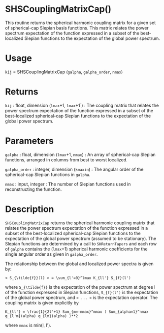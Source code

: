 # SHSCouplingMatrixCap()

This routine returns the spherical harmonic coupling matrix for a given set of spherical-cap Slepian basis functions. This matrix relates the power spectrum expectation of the function expressed in a subset of the best-localized Slepian functions to the expectation of the global power spectrum.

# Usage

`kij` = SHSCouplingMatrixCap (`galpha`, `galpha_order`, `nmax`)

# Returns

`kij` : float, dimension (`lmax`+1, `lmax`+1`)
:   The coupling matrix that relates the power spectrum expectation of the function expressed in a subset of the best-localized spherical-cap Slepian functions to the expectation of the global power spectrum.

# Parameters

`galpha` : float, dimension (`lmax`+1, `nmax`)
:   An array of spherical-cap Slepian functions, arranged in columns from best to worst localized.

`galpha_order` : integer, dimension (`kmaxin`)
:   The angular order of the spherical-cap Slepian functions in `galpha`.

`nmax` : input, integer
:   The number of Slepian functions used in reconstructing the function.

# Description

`SHSCouplingMatrixCap` returns the spherical harmonic coupling matrix that relates the power spectrum expectation of the function expressed in a subset of the best-localized spherical-cap Slepian functions to the expectation of the global power spectrum (assumed to be stationary). The Slepian functions are determined by a call to `SHReturnTapers` and each row of `galpha` contains the (`lmax`+1) spherical harmonic coefficients for the single angular order as given in `galpha_order`.

The relationship between the global and localized power spectra is given by:

`< S_{\tilde{f}}(l) > = \sum_{l'=0}^lmax K_{ll'} S_{f}(l')`

where `S_{\tilde{f}}` is the expectation of the power spectrum at degree l of the function expressed in Slepian functions, `S_{f}(l')` is the expectation of the global power spectrum, and `< ... >` is the expectation operator. The coupling matrix is given explicitly by

`K_{ll'} = \frac{1}{2l'+1} Sum_{m=-mmax}^mmax ( Sum_{alpha=1}^nmax g_{l'm}(alpha) g_{lm}(alpha) )**2`

where `mmax` is min(l, l').
